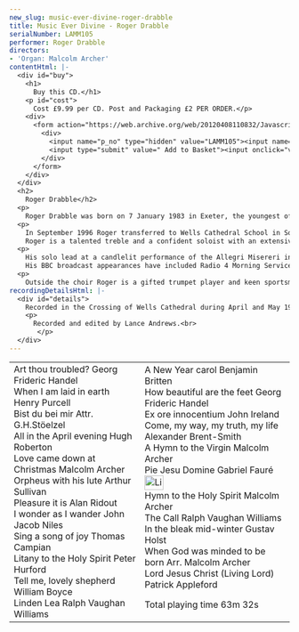```yaml
---
new_slug: music-ever-divine-roger-drabble
title: Music Ever Divine - Roger Drabble
serialNumber: LAMM105
performer: Roger Drabble
directors:
- 'Organ: Malcolm Archer'
contentHtml: |-
  <div id="buy">
    <h1>
      Buy this CD.</h1>
    <p id="cost">
      Cost £9.99 per CD. Post and Packaging £2 PER ORDER.</p>
    <div>
      <form action="https://web.archive.org/web/20120408110832/Javascript:alert('Click%20OK%20to%20proceed')" id="p_orderform" method="post" onsubmit="var result=addToBasket(this); loadBasket(); return result">
        <div>
          <input name="p_no" type="hidden" value="LAMM105"><input name="p_name" type="hidden" value="Music Ever Divine - Roger Drabble"><input name="p_price" type="hidden" value="9.99">Quantity<input name="qty" size="3" type="text" value="1"><br>
          <input type="submit" value=" Add to Basket"><input onclick="viewBasket();" type="button" value=" View Your Basket "><input onclick="gotoCheckout();" type="button" value=" Proceed to Checkout ">
        </div>
      </form>
    </div>
  </div>
  <h2>
    Roger Drabble</h2>
  <p>
    Roger Drabble was born on 7 January 1983 in Exeter, the youngest of four children in a musically involved West Devon family. His vocal talent was first spotted by staff at St Rumon¹s Infant School, Tavistock. In 1990, at the age of seven, he was admitted to Exeter Cathedral Choir as a Probationer, ultimately becoming Head Chorister there five years later under the direction of Lucian Nethsingha.</p>
  <p>
    In September 1996 Roger transferred to Wells Cathedral School in Somerset for his Secondary education and was immediately invited by Malcolm Archer to join Wells Cathedral Choir. A year later, in September 1997, he became Head Chorister once again, this time at Wells.<br>
    Roger is a talented treble and a confident soloist with an extensive repertoire. He has travelled widely and performed in Italy, Germany, Switzerland, France and the Channel Islands. At home he has sung at the Four Choirs Festival, the Three Spires Festival, the Edington Music Festival and at numerous concerts throughout the South West including concerts with the Bournmouth Sinfonietta and the Exeter University Sinfonietta.</p>
  <p>
    His solo lead at a candlelit performance of the Allegri Misereri in the 1996 Exeter Festival with Schola Cantorum was a particular highlight for him which attracted excellent reviews at the time.<br>
    His BBC broadcast appearances have included Radio 4 Morning Service with Sir Harry Secombe, Radio 3 Choral Evensongs (3), Blue Peter, BBCTV Sunday Morning Worship and a Radio Bristol concert. Over the years he has sung in the presence of many distinguished people including HRH The Prince of Wales and HRH The Duchess of Kent.</p>
  <p>
    Outside the choir Roger is a gifted trumpet player and keen sportsman, currently studying at Wells Cathedral School. (1968)</p>
recordingDetailsHtml: |-
  <div id="details">
    Recorded in the Crossing of Wells Cathedral during April and May 1998.
    <p>
      Recorded and edited by Lance Andrews.<br>
       </p>
  </div>
---
```


<table class="tracktable">
  <tbody>
    <tr>
      <td class="column1">
        Art thou troubled? <span class="composer">Georg Frideric Handel</span><br>
        When I am laid in earth <span class="composer">Henry Purcell</span><br>
        Bist du bei mir<span class="composer"> Attr. G.H.Stöelzel</span><br>
        All in the April evening <span class="composer">Hugh Roberton</span><br>
        Love came down at Christmas<span class="composer"> Malcolm Archer</span><br>
        Orpheus with his lute <span class="composer">Arthur Sullivan</span><br>
        Pleasure it is <span class="composer">Alan Ridout</span><br>
        I wonder as I wander<span class="composer"> John Jacob Niles</span><br>
        Sing a song of joy <span class="composer">Thomas Campian</span><br>
        Litany to the Holy Spirit<span class="composer"> Peter Hurford</span><br>
        Tell me, lovely shepherd<span class="composer"> William Boyce</span><br>
        Linden Lea <span class="composer">Ralph Vaughan Williams</span>
      </td>
      <td class="column2">
        A New Year carol <span class="composer">Benjamin Britten</span><br>
        How beautiful are the feet <span class="composer">Georg Frideric Handel</span><br>
        Ex ore innocentium <span class="composer">John Ireland</span><br>
        Come, my way, my truth, my life <span class="composer">Alexander Brent-Smith</span><br>
        A Hymn to the Virgin<span class="composer"> Malcolm Archer</span><br>
        Pie Jesu Domine<span class="composer"> Gabriel Fauré</span><a href="cliplinks/piejesu.ram"><img alt="Listen to this track" src="/web/20120408110832im_/http://www.lammas.co.uk/sites/default/files/mobileplugin/180x180/47790a0917f8459f5d041f2791e4566b.gif" style="width: 34px; height: 26px;"></a><br>
        Hymn to the Holy Spirit<span class="composer"> Malcolm Archer</span><br>
        The Call<span class="composer"> Ralph Vaughan Williams</span><br>
        In the bleak mid-winter <span class="composer">Gustav Holst</span><br>
        When God was minded to be born <span class="composer">Arr. Malcolm Archer</span><br>
        Lord Jesus Christ (Living Lord) <span class="composer">Patrick Appleford </span>
        <p>				<span id="playingtime">Total playing time 63m 32s</span></p>
      </td>
    </tr>
  </tbody>
</table>
